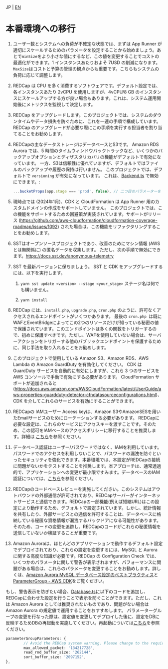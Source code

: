 JP | [EN](../en/ptp.md)

# 本番環境への移行

1. ユーザー数とシステムへの負荷が不確定な状態では、まずは App Runner が適切にスケールするためのパラメータを設定することから始めましょう。あとで`minSize`をより小さな値にするなど、この値を変更することでコストの最適化ができます。1 インスタンスあたりおよそ 7USD の削減になります。`MaxSize`はコストと予算の管理の観点からも重要です。こちらもシステムの負荷に応じて調整します。

2. REDCap は CPU を多く消費するソフトウェアです。デフォルト設定では、各インスタンスあたり 2vCPU を使用しますが、4vCPU/8 GB のインスタンスにスケールアップする方が良い場合もあります。これは、システム運用開始後にメトリクスを監視して決定します。

3. REDCap をアップグレードします。このプロジェクトでは、システムのダウンタイムやデータ損失を防ぐために、これを一連の手順で構成しています。 REDCap のアップグレードが必要な際にこの手順を実行する担当者を割り当てることをお勧めします。

4. REDCapの主なデータストレージはデータベースとS3です。 Amazon RDS Aurora では、5 時間のタイムウィンドウバックトラックなど、いくつかのバックアップオプションとディザスタリカバリの機能がデフォルトで有効になっています。 一方、S3は信頼性に優れていますが、デフォルトではファイルのバックアップや履歴の保持は行いません。 このプロジェクトでは、デフォルトで `versioning` が有効になっています。 これは、[Backend.ts](../../stacks/Backend.ts) で無効にできます。:

   ```ts
   ...bucketProps(app.stage === 'prod', false), // 二つ目のパラメーターを false に設定します。
   ```

5. 現時点では (2024年1月)、CDK と CloudFormation は App Runner 用のカスタムドメインの作成をサポートしていません。 このプロジェクトでは、この機能をサポートするための回避策が実装されています。サポートがリリース (<https://github.com/aws-cloudformation/cloudformation-coverage-roadmap/issues/1092>) された場合は、この機能をリファクタリングすることをお勧めします。

6. SSTはオープンソースプロジェクトであり、改善のためにマシン情報 (AWS とは無関係に) の匿名データを収集します。 ただし、次の手順で無効にできます。<https://docs.sst.dev/anonymous-telemetry>

7. SST を最新バージョンに保ちましょう。 SST と CDK をアップグレードするには、以下を実行します。

   1. `yarn sst update <version> --stage <your_stage>` ステージ名は何でも構いません。

   2. `yarn install`

8. REDCap には、`install.php`, `upgrade.php`, `cron.php` のように、許可なくアクセスされるエンドポイントがいくつかあります。 最後の `cron.php `は既にWAFとEventBridgeによってこの2つのリソースだけが知っている秘密の値で保護されています。このエンドポイントは多くの関数をトリガーするので、初めに保護すべきです。ただし、WAFを使用していない場合は、サーバーアクションをトリガーする他のパブリックエンドポイントを保護するために、同じ手法を取り入れることをお勧めします。

9. このプロジェクトで使用している Amazon S3、Amazon RDS、AWS Lambda の Amazon GuardDuty を有効化してください。 CDK は GuardDuty サービスを自動的に有効にしますが、これら 3 つのサービスを AWS コンソールで手動で有効にする必要があります。 CloudFormation サポートが追加されると (<https://docs.aws.amazon.com/AWSCloudFormation/latest/UserGuide/aws-properties-guardduty-detector-cfndatasourceconfigurations.html>)、CDK を介してこれらのサービスを有効にすることができます。

10. REDCapの IAMユーザー Access keyは、Amazon S3やAmazonSESを用いたEmailサービスのためにローテーションする必要があります。 REDCapに必要な設定は、これらのサービスにアクセスキーを渡すことです。そのため、この認可をIAMベースのアクセスポリシーに移行することを推奨します。詳細は [こちら](https://docs.aws.amazon.com/IAM/latest/UserGuide/access_policies.html)を参照ください。

11. データベース認証はユーザー/パスワードではなく、IAMを利用しています。パスワードでのアクセスを利用しないことで、パスワードの漏洩を防ぐといったセキュリティを強化できます。本番環境では、本設定がREDCapの接続に問題がないかをテストすることを推奨します。本アプローチは、通常透過的で、アプリケーションへの変更が最小限ですみます。データベースのIAM認証については、[こちら](https://docs.aws.amazon.com/AmazonRDS/latest/UserGuide/UsingWithRDS.IAMDBAuth.html)を参照ください。

12. REDCapのコードベースレビューを実施してください。このシステムはアウトバウンドの外部通信が許可されており、REDCapサーバーがインターネットサービスと通信できます。REDCapの一部機能(例えば短縮URL)はこの設定により動作するため、デフォルトで設定されています。しかし、統計情報を共有したり、外部サービスとの通信を許可することは、データベースに格納している秘匿な資格情報が漏洩するバックドアになる可能性があります。そのため、コードの変更を追跡し、REDCapのコードがこれらの秘匿情報を送信していないか検証することが重要です。

13. Amazon Auroraは、ほとんどのアプリケーションで動作するデフォルト設定でデプロイされており、これらの設定を変更するには、MySQL と Aurora に関する高度な知識が必要です。REDCap の Configuration Check では、いくつかのパラメータに関して警告が表示されますが、パフォーマンスに問題がある場合は、これらのパラメータを変更することをお勧めします。詳しくは、[Amazon Aurora MySQL データベース設定のベストプラクティス](https://aws.amazon.com/blogs/database/best-practices-for-amazon-aurora-mysql-database-configuration/)と[ParameterGroup - AWS CDK](https://docs.aws.amazon.com/cdk/api/v2/docs/aws-cdk-lib.aws_rds.ParameterGroupProps.html)をご覧ください。

もし、警告表示を防ぎたい場合、[Database.ts](../../stacks/Database.ts)に以下のコードを追加し、REDCapに合わせた設定を行うことで表示を防ぐことができます。ただし、これは Amazon Aurora としては推奨されないものであり、問題がない場合は Amazon Aurora の規定値で運用することをおすすめします。
パラメーターグループの変更を行なった際は、設定値を変更してデプロイした後に、設定をDBに反映するためDBの再起動を実施してください。再起動については[こちら](https://docs.aws.amazon.com/ja_jp/AmazonRDS/latest/AuroraUserGuide/USER_RebootCluster.html)を参照ください。

```ts
parameterGroupParameters: {
        // Avoid the REDCap system warning. Please change to the required value
        max_allowed_packet: '134217728',
        read_rnd_buffer_size: '262144',
        sort_buffer_size: '2097152',
},
```
